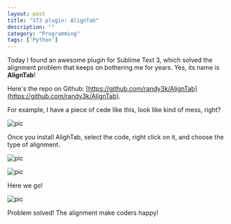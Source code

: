 ```yaml
---
layout: post
title: "ST3 plugin: AlignTab"
description: ""
category: "Programming"
tags: ['Python']
---
```


Today I found an awesome plugin for Sublime Text 3, which solved the alignment problem that keeps on bothering me for years. Yes, its name is **AlignTab**!

Here's the repo on Github: [https://github.com/randy3k/AlignTab](https://github.com/randy3k/AlignTab).

For example, I have a piece of cede like this, look like kind of mess, right?

![pic](https://dl.dropboxusercontent.com/u/107773577/Blog%20pics/Screen%20Shot%202014-07-08%20at%2011.11.30%20AM.png)

Once you install AlighTab, select the code, right click on it, and choose the type of alignment.

![pic](https://dl.dropboxusercontent.com/u/107773577/Blog%20pics/Screen%20Shot%202014-07-08%20at%2011.11.47%20AM.png)

![pic](https://dl.dropboxusercontent.com/u/107773577/Blog%20pics/Screen%20Shot%202014-07-08%20at%2011.11.56%20AM.png)

Here we go!

![pic](https://dl.dropboxusercontent.com/u/107773577/Blog%20pics/Screen%20Shot%202014-07-08%20at%2011.12.05%20AM.png)

Problem solved! The alignment make coders happy!